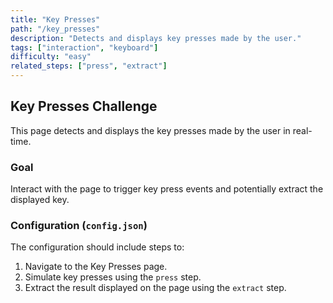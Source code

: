 ```yaml
---
title: "Key Presses"
path: "/key_presses"
description: "Detects and displays key presses made by the user."
tags: ["interaction", "keyboard"]
difficulty: "easy"
related_steps: ["press", "extract"]
---
```


## Key Presses Challenge

This page detects and displays the key presses made by the user in real-time.

### Goal
Interact with the page to trigger key press events and potentially extract the displayed key.

### Configuration (`config.json`)
The configuration should include steps to:
1. Navigate to the Key Presses page.
2. Simulate key presses using the `press` step.
3. Extract the result displayed on the page using the `extract` step.
